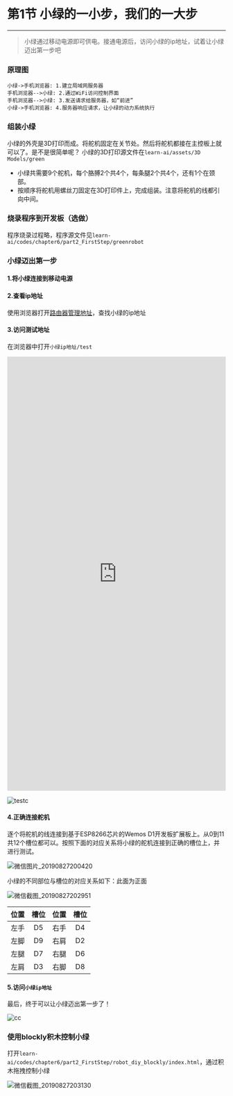 # 第1节 小绿的一小步，我们的一大步

---

> 小绿通过移动电源即可供电。接通电源后，访问小绿的ip地址，试着让小绿迈出第一步吧

### 原理图

```sequence
小绿->手机浏览器: 1.建立局域网服务器
手机浏览器-->小绿: 2.通过WiFi访问控制界面
手机浏览器-->小绿: 3.发送请求给服务器，如“前进”
小绿->手机浏览器: 4.服务器响应请求，让小绿的动力系统执行
```

### 组装小绿

小绿的外壳是3D打印而成。将舵机固定在关节处。然后将舵机都接在主控板上就可以了。是不是很简单呢？
小绿的3D打印源文件在`learn-ai/assets/3D Models/green`

- 小绿共需要9个舵机，每个胳膊2个共4个，每条腿2个共4个，还有1个在颈部。
- 按顺序将舵机用螺丝刀固定在3D打印件上，完成组装。注意将舵机的线都引向中间。

### 烧录程序到开发板（选做）

程序烧录过程略，程序源文件见`learn-ai/codes/chapter6/part2_FirstStep/greenrobot`

### 小绿迈出第一步

#### 1.将小绿连接到移动电源

#### 2.查看ip地址

使用浏览器打开[路由器管理地址](http://192.168.123.1)，查找小绿的ip地址

#### 3.访问测试地址

在浏览器中打开`小绿ip地址/test`

<center><iframe src="http://hass.live:9018" width="100%" height="1000" scrolling="no" border="0" frameborder="no" framespacing="0" allowfullscreen="true"> </iframe></center>

![testc](https://md.hass.live/testc.png)

#### 4.正确连接舵机

逐个将舵机的线连接到基于ESP8266芯片的Wemos D1开发板扩展板上。从0到11共12个槽位都可以。按照下面的对应关系将小绿的舵机连接到正确的槽位上，并进行测试。

![微信图片_20190827200420](https://md.hass.live/%E5%BE%AE%E4%BF%A1%E5%9B%BE%E7%89%87_20190827200420.jpg)

小绿的不同部位与槽位的对应关系如下：此面为正面

![微信截图_20190827202951](https://md.hass.live/%E5%BE%AE%E4%BF%A1%E6%88%AA%E5%9B%BE_20190827202951.png)

位置|槽位|位置|槽位
:-: | :-: | :-: | :-:
左手 | D5 | 右手 | D4
左脚 | D9 | 右肩 | D2
左腿 | D7 | 右腿 | D6
左肩 | D3 | 右脚 | D8

#### 5.访问`小绿ip地址`

最后，终于可以让小绿迈出第一步了！

![cc](https://md.hass.live/cc.png)

### 使用blockly积木控制小绿

打开`learn-ai/codes/chapter6/part2_FirstStep/robot_diy_blockly/index.html`，通过积木拖拽控制小绿

![微信截图_20190827203130](https://md.hass.live/%E5%BE%AE%E4%BF%A1%E6%88%AA%E5%9B%BE_20190827203130.png)
